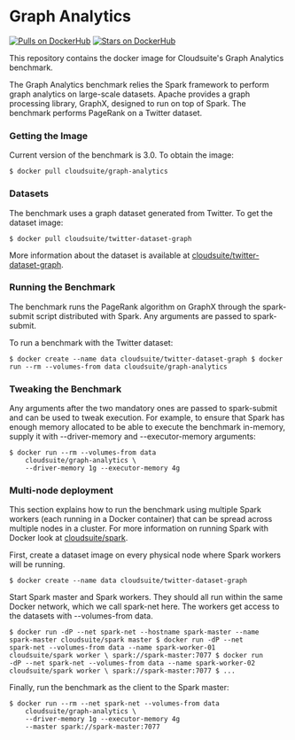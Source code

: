# Graph Analytics #

[![Pulls on DockerHub][dhpulls]][dhrepo]
[![Stars on DockerHub][dhstars]][dhrepo]

This repository contains the docker image for Cloudsuite's Graph Analytics benchmark.

The Graph Analytics benchmark relies the Spark framework to perform graph analytics on large-scale datasets. Apache provides a graph processing library, GraphX, designed to run on top of Spark. The benchmark performs PageRank on a Twitter dataset.

### Getting the Image

Current version of the benchmark is 3.0. To obtain the image:

    $ docker pull cloudsuite/graph-analytics

### Datasets

The benchmark uses a graph dataset generated from Twitter. To get the dataset image:

    $ docker pull cloudsuite/twitter-dataset-graph

More information about the dataset is available at
[cloudsuite/twitter-dataset-graph][ml-dhrepo].

### Running the Benchmark

The benchmark runs the PageRank algorithm on GraphX through the spark-submit
script distributed with Spark. Any arguments are passed to
spark-submit.

To run a benchmark with the Twitter dataset:

    $ docker create --name data cloudsuite/twitter-dataset-graph $ docker
    run --rm --volumes-from data cloudsuite/graph-analytics

### Tweaking the Benchmark

Any arguments after the two mandatory ones are passed to spark-submit
and can be used to tweak execution. For example, to ensure that Spark
has enough memory allocated to be able to execute the benchmark
in-memory, supply it with --driver-memory and --executor-memory
arguments:

    $ docker run --rm --volumes-from data
        cloudsuite/graph-analytics \
        --driver-memory 1g --executor-memory 4g

### Multi-node deployment

This section explains how to run the benchmark using multiple Spark
workers (each running in a Docker container) that can be spread across
multiple nodes in a cluster. For more information on running Spark
with Docker look at [cloudsuite/spark][spark-dhrepo].

First, create a dataset image on every physical node where Spark
workers will be running.

    $ docker create --name data cloudsuite/twitter-dataset-graph

Start Spark master and Spark workers. They should all run within the
same Docker network, which we call spark-net here. The workers get
access to the datasets with --volumes-from data.

    $ docker run -dP --net spark-net --hostname spark-master --name
    spark-master cloudsuite/spark master $ docker run -dP --net
    spark-net --volumes-from data --name spark-worker-01
    cloudsuite/spark worker \ spark://spark-master:7077 $ docker run
    -dP --net spark-net --volumes-from data --name spark-worker-02
    cloudsuite/spark worker \ spark://spark-master:7077 $ ...

Finally, run the benchmark as the client to the Spark master:

    $ docker run --rm --net spark-net --volumes-from data
        cloudsuite/graph-analytics \
        --driver-memory 1g --executor-memory 4g
        --master spark://spark-master:7077

[dhrepo]: https://hub.docker.com/r/cloudsuite/graph-analytics/ "DockerHub Page"
[dhpulls]: https://img.shields.io/docker/pulls/cloudsuite/graph-analytics.svg "Go to DockerHub Page"
[dhstars]: https://img.shields.io/docker/stars/cloudsuite/graph-analytics.svg "Go to DockerHub Page"
[ml-dhrepo]: https://hub.docker.com/r/cloudsuite/twitter-dataset-graph/
[spark-dhrepo]: https://hub.docker.com/r/cloudsuite/spark/


